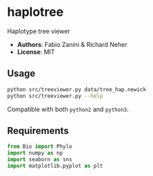 # haplotree
Haplotype tree viewer

- **Authors**: Fabio Zanini & Richard Neher
- **License**: MIT

## Usage
```bash
python src/treeviewer.py data/tree_hap.newick
python src/treeviewer.py --help
```
Compatible with both `python2` and `python3`.

## Requirements
```python
from Bio import Phylo
import numpy as np
import seaborn as sns
import matplotlib.pyplot as plt
```
